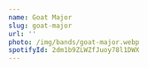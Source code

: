 ```yaml
---
name: Goat Major
slug: goat-major
url: ''
photo: /img/bands/goat-major.webp
spotifyId: 2dm1b9ZLWZfJuoy78l1DWX
---
```

